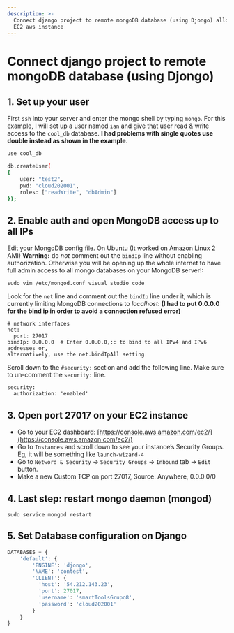 ```yaml
---
description: >-
  Connect django project to remote mongoDB database (using Djongo) allocated on
  EC2 aws instance
---
```


# Connect django project to remote mongoDB database \(using Djongo\)

## 1. Set up your user <a id="1-set-up-your-user"></a>

First `ssh` into your server and enter the mongo shell by typing `mongo`. For this example, I will set up a user named `ian` and give that user read & write access to the `cool_db` database. **I had problems with single quotes use double instead as shown in the example**.

```bash
use cool_db

db.createUser(
{
    user: "test2",
    pwd: "cloud202001",
    roles: ["readWrite", "dbAdmin"]
});
```

## 2. Enable auth and open MongoDB access up to all IPs <a id="2-enable-auth-and-open-mongodb-access-up-to-all-ips"></a>

Edit your MongoDB config file. On Ubuntu \(It worked on Amazon Linux 2 AMI\) **Warning:** do _not_ comment out the `bindIp` line without enabling authorization. Otherwise you will be opening up the whole internet to have full admin access to all mongo databases on your MongoDB server!:

`sudo vim /etc/mongod.conf visual studio code`

Look for the `net` line and comment out the `bindIp` line under it, which is currently limiting MongoDB connections to _localhost_: **\(I had to put 0.0.0.0 for the bind ip in order to avoid a connection refused error\)**

```text
# network interfaces
net:
  port: 27017
bindIp: 0.0.0.0  # Enter 0.0.0.0,:: to bind to all IPv4 and IPv6 addresses or, 
alternatively, use the net.bindIpAll setting
```

Scroll down to the `#security:` section and add the following line. Make sure to un-comment the `security:` line.

```text
security:
  authorization: 'enabled'
```

## 3. Open port 27017 on your EC2 instance <a id="3-open-port-27017-on-your-ec2-instance"></a>

* Go to your EC2 dashboard: [https://console.aws.amazon.com/ec2/](https://console.aws.amazon.com/ec2/)
* Go to `Instances` and scroll down to see your instance’s Security Groups. Eg, it will be something like `launch-wizard-4`
* Go to `Netword & Security` -&gt; `Security Groups` -&gt; `Inbound` tab -&gt; `Edit` button.
* Make a new Custom TCP on port 27017, Source: Anywhere, 0.0.0.0/0

## 4. Last step: restart mongo daemon \(mongod\) <a id="4-last-step-restart-mongo-daemon-mongod"></a>

`sudo service mongod restart`

## 5. Set Database configuration on Django

```python
DATABASES = {
    'default': {
        'ENGINE': 'djongo',
        'NAME': 'contest',
        'CLIENT': {
          'host': '54.212.143.23',
          'port': 27017,
          'username': 'smartToolsGrupo8',
          'password': 'cloud202001'
        }
    }
}
```



 



